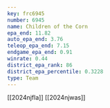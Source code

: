 ```yaml
---
key: frc6945
number: 6945
name: Children of the Corn
epa_end: 11.82
auto_epa_end: 3.76
teleop_epa_end: 7.15
endgame_epa_end: 0.91
winrate: 0.44
district_epa_rank: 86
district_epa_percentile: 0.3228
type: Team
---
```

[[2024njfla]]
[[2024njwas]]
